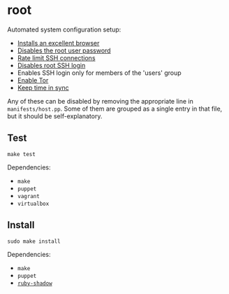 root
====

Automated system configuration setup:

- [Installs an excellent browser](https://www.mozilla.org/firefox)
- [Disables the root user password](https://wiki.archlinux.org/index.php/sudo#Disable_root_login)
- [Rate limit SSH connections](https://wiki.archlinux.org/index.php/Uncomplicated_Firewall)
- [Disables root SSH login](http://www.howtogeek.com/howto/linux/security-tip-disable-root-ssh-login-on-linux/?PageSpeed=noscript)
- Enables SSH login only for members of the 'users' group
- [Enable Tor](https://wiki.archlinux.org/index.php/tor)
- [Keep time in sync](https://wiki.archlinux.org/index.php/Network_Time_Protocol_daemon)

Any of these can be disabled by removing the appropriate line in `manifests/host.pp`. Some of them are grouped as a single entry in that file, but it should be self-explanatory.

Test
----

    make test

Dependencies:

- `make`
- `puppet`
- `vagrant`
- `virtualbox`

Install
-------

    sudo make install

Dependencies:

- `make`
- `puppet`
- [`ruby-shadow`](https://unix.stackexchange.com/questions/165333/how-to-get-non-zero-exit-code-from-puppet-when-configuration-cannot-be-applied)
